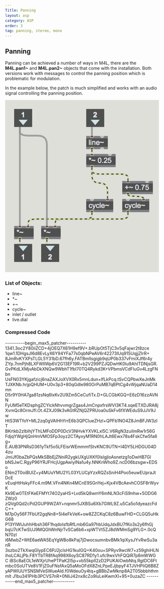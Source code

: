 ```yaml
---
Title: Panning
layout: asp
category: ASP
order: 3
tag: panning, stereo, mono
---
```



## Panning

Panning can be achieved a number of ways in M4L, there are the **M4L.pan1~** and **M4L.pan2~** objects that come with the installation. Both versions work with messages to control the panning position which is problematic for modulation.

In the example below, the patch is much simplified and works with an audio signal controlling the panning position.

![MonoPan](images/panMono.png "CAProTools ION")

### List of Objects:
* line~
* *~
* +~
* cycle~
* inlet / outlet
* live.dial


### Compressed Code

----------begin_max5_patcher----------
1341.3oc2Y80iiZCD+4jOEQ7X61H9ef9V+.bRUpOt5TjC3v5qFajwr2t8zce
1qw1.1DHgsJI6d8EvLyX6Y94YFa77s0qbNPeAV6r42273lUq915UqjjZIrR+
8JmRvKYXPsTLGL5Y31bD.67fh6y.FATBmlIsgigb9qUP0b337vFmiXJf6r4y
ZYp.7rmPjh8LXFWIlWp6V2G13EF19R+b2V299PZJQDwHK0Iu9AhITDNjsGR.
GvPKdLXMjvAbDkXNQw9WbhT1fbl70TQ4Rykd3K+VPbmsVCdFluGv4LzgFNbn
UsFN03YKjgafzicj6naZAXJoXVX0Rx5mnLdun+IfLkPcq.tSvCQPbwXeJnMk
TJXKNb.hrjpQHUM+U0v3p3+80qGdIe980OrPuMB7qBPtCg4vWjqaNUaD14mn
D5r9Y0HA7ga81zsNq6lxKv2U9Zm5CeCufiTx.D+GLCGbKGQ+E6zD16zzAVNN
FyUM5eTKDsphgZCYickNhvvmgrZgas4JmCnpxfrsWVI3KT4.sqeETXDJRA8j
XvmQc8OrmJfI.Ot.4ZXJ09k3vAGtRZNjQZPRUoa0uSkFv6fXWEduS9JJV9Jw
HtS3WTfoY+ML2zq0gVAIHhYrrE6b3QPClueZHzl+QPFb1NO4Z8JmBFJW3zIT
BKrtkb2zIblhjYThLMFoDDP0DcV3NHvkYXVKLxl5C.V6RgN3zuiImRw1r56G
FdjqYWgHjQnHmVMOSFp3oyz2CTAyxyM1RN0hLAJt6Ewx78s4FskCfw5fa6g+
E.AUB3PNRsD361yTkf5o5LFEisrWEmmmfStvKNC9UTN+I4DY5LHDGU04D4zu
JmiJf0baZbPQsMkSBbEjZNniR2ygkUXgUXKf0lslgjloAsnetzg1oDwHB7Gl
bNSJwC.RgyP96YRJFHcjUgpAwiyINa1u4y.NNKnWho9Z.ncD06bzsgw+EDSo
ENm2T0oiBUlZ+y4MUuYMU2YL03YLUCpYzxRQZsSniH4Poo5euwEUpraJtDcE
vEuqHtHskyFFc4.m9M.VFn4NKn4MCnE9SGnYej+Kjx4VBcAevhCOSF8rWyvK
Kk9Ew0TEtFKeEFMYt74O2yaHS+Lvd5kQ8wmY6mNLN3cFiS9nhw+5ODG6ZWz0
zQVg0Qd2cPd2GUP9WZAY+nqnmr5JXBSu6Xb7GWL9Z.u5Ca5o1dyeazcFdC++
M7pOy56F7FbUf2gqNn8+5l4eFkVeK+ow8ZZCKqC8z6BuwFHD+CLGQ5uHkG68
P13YIWIJuhhHbsh36F1hqdoIsfbRfLmb6Ga97hbUdqJdxBU7fKo3s2y6fhGj
bqU7cKTwSUJ9MQGhWnNjrTvSCa6b6+xpWTVt5ZJ8dWMmSg9YLG+.0cQN70zl
i6MwbZ+WtE6aeWA5EqYgWBo8kPaj7jDwocsumnbvBMk1qiXysJYvRwSu3anR
3szbo2TkXwqGIypEC6PJ2jclsHG1kuIGQ+K40ou+SPRyv9wcW7+z59ghiHLN
ihoLCALjPb.F8YTbTR8fAq998X6oySC87RD1y1.ufc9wxVhFQQiR7p6mWWGC
iBSc8aEOL1eWXjrUhePTPaK2I5p+vb55kplI2zD2PUKAIOwbNtq.RgtDC6Ft
mbc0SoUTVe8V1FjZ0uFNsfAxQ5aMoOFdX8ZnLPpxEJjbpyF4TJVHPliQ6B8Z
yAPWlUUYSNSMVeSWueAld.f0WdeuOy4tq+gBBbZwMknp8A2T05bbbhthmmlt
J1bu341PHb3PCVS7nR+0NIiJ42nx8cZo9luLeiKwmXl+95+0uzaZC
-----------end_max5_patcher-----------

